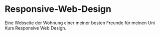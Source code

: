# Responsive-Web-Design
Eine Webseite der Wohnung einer meiner besten Freunde für meinen Uni Kurs Responsive Web Design.